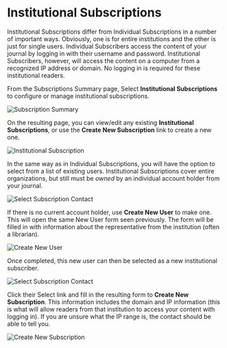 # Institutional Subscriptions

Institutional Subscriptions differ from Individual Subscriptions in a number of important ways. Obviously, one is for entire institutions and the other is just for single users. Individual Subscribers access the content of your journal by logging in with their username and password. Institutional Subscribers, however, will access the content on a computer from a recognized IP address or domain. No logging in is required for these institutional readers.

From the Subscriptions Summary page, Select **Institutional Subscriptions** to configure or manage institutional subscriptions.

![Subscription Summary](images/chapter5/sub_institution_1.png)

On the resulting page, you can view/edit any existing **Institutional Subscriptions**, or use the **Create New Subscription** link to create a new one.  

![Institutional Subscription](images/chapter5/sub_institution_2.png)

In the same way as in Individual Subscriptions, you will have the option to select from a list of existing users. Institutional Subscriptions cover entire organizations, but still must be *owned* by an individual account holder from your journal.

![Select Subscription Contact](images/chapter5/sub_institution_3.png)  

If there is no current account holder, use **Create New User** to make one. This will open the same New User form seen previously. The form will be filled in with information about the representative from the institution (often a librarian).

![Create New User](images/chapter5/sub_institution_4.png)

Once completed, this new user can then be selected as a new institutional subscriber.

![Select Subscription Contact](images/chapter5/sub_institution_5.png)  

Click their Select link and fill in the resulting form to **Create New Subscription**. This information includes the domain and IP information (this is what will allow readers from that institution to access your content with logging in). If you are unsure what the IP range is, the contact should be able to tell you.

![Create New Subscription](images/chapter5/sub_institution_6.png)

